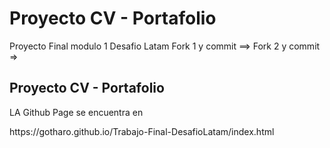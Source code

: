 <h1> Proyecto CV - Portafolio </h1>
Proyecto Final modulo 1 Desafio Latam Fork 1 y commit ==>
Fork 2 y commit =>

<h2> Proyecto CV - Portafolio </h2>

LA Github Page  se encuentra en 

<p> https://gotharo.github.io/Trabajo-Final-DesafioLatam/index.html </p>

